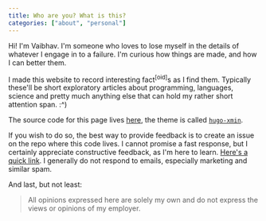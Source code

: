 ```yaml
---
title: Who are you? What is this?
categories: ["about", "personal"]
---
```


Hi! I'm Vaibhav. I'm someone who loves to lose myself in the details of whatever
I engage in to a failure. I'm curious how things are made, and how I can better them.

I made this website to record interesting fact<sup>[oid]</sup>s as I find them.
Typically these'll be short exploratory articles about programming, languages,
science and pretty much anything else that can hold my rather short attention
span. :^)

The source code for this page lives [here][1], the theme is called [`hugo-xmin`][hugo-xmin].

If you wish to do so, the best way to provide feedback is to create an issue on
the repo where this code lives. I cannot promise a fast response, but I certainly
appreciate constructive feedback, as I'm here to learn. [Here's a quick link][2].
I generally do not respond to emails, especially marketing and similar spam.

And last, but not least:

> All opinions expressed here are solely my own and do not express the views or opinions of my employer.

[hugo-xmin]: https://github.com/yihui/hugo-xmin/

[1]: https://github.com/envp/website
[2]: https://github.com/envp/website/issues/new
